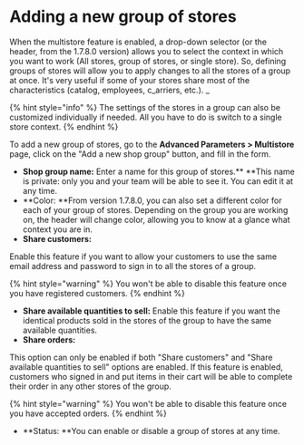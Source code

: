 # Adding a new group of stores

When the multistore feature is enabled, a drop-down selector (or the header, from the 1.7.8.0 version) allows you to select the context in which you want to work (All stores, group of stores, or single store). So, defining groups of stores will allow you to apply changes to all the stores of a group at once. It's very useful if some of your stores share most of the characteristics (catalog, employees, c_arriers, etc.). _

{% hint style="info" %}
The settings of the stores in a group can also be customized individually if needed. All you have to do is switch to a single store context. &#x20;
{% endhint %}

To add a new group of stores, go to the **Advanced Parameters > Multistore** page, click on the "Add a new shop group" button, and fill in the form.

* **Shop group name:** Enter a name for this group of stores.** **This name is private: only you and your team will be able to see it. You can edit it at any time.
* **Color: **From version 1.7.8.0, you can also set a different color for each of your group of stores. Depending on the group you are working on, the header will change color, allowing you to know at a glance what context you are in.
* **Share customers:**

Enable this feature if you want to allow your customers to use the same email address and password to sign in to all the stores of a group.

{% hint style="warning" %}
You won't be able to disable this feature once you have registered customers.&#x20;
{% endhint %}

* **Share available quantities to sell:** Enable this feature if you want the identical products sold in the stores of the group to have the same available quantities.&#x20;
* **Share orders:**

This option can only be enabled if both "Share customers" and "Share available quantities to sell" options are enabled. If this feature is enabled, customers who signed in and put items in their cart will be able to complete their order in any other stores of the group.

{% hint style="warning" %}
You won't be able to disable this feature once you have accepted orders.&#x20;
{% endhint %}

* **Status: **You can enable or disable a group of stores at any time.
